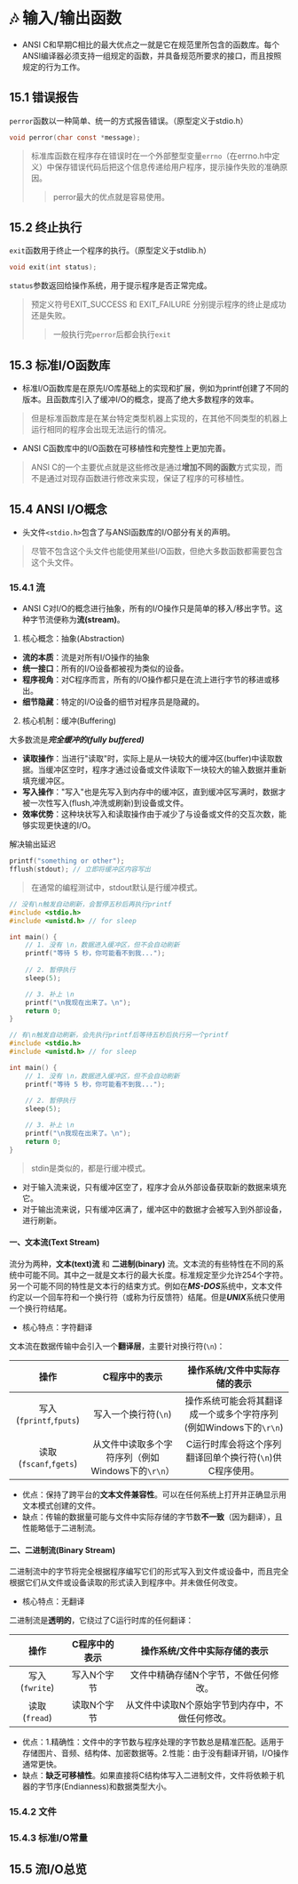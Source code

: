 # 🎶 输入/输出函数

- ANSI C和早期C相比的最大优点之一就是它在规范里所包含的函数库。每个ANSI编译器必须支持一组规定的函数，并具备规范所要求的接口，而且按照规定的行为工作。

## 15.1 错误报告

`perror`函数以一种简单、统一的方式报告错误。（原型定义于stdio.h）

~~~C
void perror(char const *message);
~~~

> 标准库函数在程序存在错误时在一个外部整型变量`errno`（在errno.h中定义）中保存错误代码后把这个信息传递给用户程序，提示操作失败的准确原因。
>> perror最大的优点就是容易使用。

## 15.2 终止执行

`exit`函数用于终止一个程序的执行。（原型定义于stdlib.h）

~~~C
void exit(int status);
~~~

`status`参数返回给操作系统，用于提示程序是否正常完成。
> 预定义符号EXIT_SUCCESS 和 EXIT_FAILURE 分别提示程序的终止是成功还是失败。
>> 一般执行完`perror`后都会执行`exit`

## 15.3 标准I/O函数库

- 标准I/O函数库是在原先I/O库基础上的实现和扩展，例如为printf创建了不同的版本。且函数库引入了缓冲I/O的概念，提高了绝大多数程序的效率。

> 但是标准函数库是在某台特定类型机器上实现的，在其他不同类型的机器上运行相同的程序会出现无法运行的情况。

- ANSI C函数库中的I/O函数在可移植性和完整性上更加完善。

> ANSI C的一个主要优点就是这些修改是通过**增加不同的函数**方式实现，而不是通过对现存函数进行修改来实现，保证了程序的可移植性。

## 15.4 ANSI I/O概念

- 头文件`<stdio.h>`包含了与ANSI函数库的I/O部分有关的声明。

> 尽管不包含这个头文件也能使用某些I/O函数，但绝大多数函数都需要包含这个头文件。
>
### 15.4.1 流

- ANSI C对I/O的概念进行抽象，所有的I/O操作只是简单的移入/移出字节。这种字节流便称为**流(stream)**。

1. 核心概念：抽象(Abstraction)

- **流的本质**：流是对所有I/O操作的抽象
- **统一接口**：所有的I/O设备都被视为类似的设备。
- **程序视角**：对C程序而言，所有的I/O操作都只是在流上进行字节的移进或移出。
- **细节隐藏**：特定的I/O设备的细节对程序员是隐藏的。

2. 核心机制：缓冲(Buffering)

大多数流是***完全缓冲的(fully buffered)***

- **读取操作**：当进行"读取"时，实际上是从一块较大的缓冲区(buffer)中读取数据。当缓冲区空时，程序才通过设备或文件读取下一块较大的输入数据并重新填充缓冲区。
- **写入操作**："写入"也是先写入到内存中的缓冲区，直到缓冲区写满时，数据才被一次性写入(flush,冲洗或刷新)到设备或文件。
- **效率优势**：这种块状写入和读取操作由于减少了与设备或文件的交互次数，能够实现更快速的I/O。

解决输出延迟

~~~C
printf("something or other");
fflush(stdout); // 立即将缓冲区内容写出
~~~

> 在通常的编程测试中，stdout默认是行缓冲模式。

~~~C
// 没有\n触发自动刷新，会暂停五秒后再执行printf
#include <stdio.h>
#include <unistd.h> // for sleep

int main() {
    // 1. 没有 \n，数据进入缓冲区，但不会自动刷新
    printf("等待 5 秒，你可能看不到我...");
    
    // 2. 暂停执行
    sleep(5); 

    // 3. 补上 \n
    printf("\n我现在出来了。\n"); 
    return 0;
}
~~~

~~~C
// 有\n触发自动刷新，会先执行printf后等待五秒后执行另一个printf
#include <stdio.h>
#include <unistd.h> // for sleep

int main() {
    // 1. 没有 \n，数据进入缓冲区，但不会自动刷新
    printf("等待 5 秒，你可能看不到我...");
    
    // 2. 暂停执行
    sleep(5); 

    // 3. 补上 \n
    printf("\n我现在出来了。\n"); 
    return 0;
}
~~~

> stdin是类似的，都是行缓冲模式。

- 对于输入流来说，只有缓冲区空了，程序才会从外部设备获取新的数据来填充它。
- 对于输出流来说，只有缓冲区满了，缓冲区中的数据才会被写入到外部设备，进行刷新。

#### 一、文本流(Text Stream)

流分为两种，**文本(text)流** 和 **二进制(binary)** 流。文本流的有些特性在不同的系统中可能不同。其中之一就是文本行的最大长度。标准规定至少允许254个字符。另一个可能不同的特性是文本行的结束方式。例如在***MS-DOS***系统中，文本文件约定以一个回车符和一个换行符（或称为行反馈符）结尾。但是***UNIX***系统只使用一个换行符结尾。

- 核心特点：字符翻译

文本流在数据传输中会引入一个**翻译层**，主要针对换行符(`\n`)：

|操作|C程序中的表示|操作系统/文件中实际存储的表示|
|:---:|:---:|:---:|
|写入(`fprintf`,`fputs`)|写入一个换行符(`\n`)|操作系统可能会将其翻译成一个或多个字符序列(例如Windows下的`\r\n`)|
|读取(`fscanf`,`fgets`)|从文件中读取多个字符序列（例如Windows下的`\r\n`）|C运行时库会将这个序列翻译回单个换行符(`\n`)供C程序使用。|

- 优点：保持了跨平台的**文本文件兼容性**。可以在任何系统上打开并正确显示用文本模式创建的文件。
- 缺点：传输的数据量可能与文件中实际存储的字节数**不一致**（因为翻译），且性能略低于二进制流。

#### 二、二进制流(Binary Stream)

二进制流中的字节将完全根据程序编写它们的形式写入到文件或设备中，而且完全根据它们从文件或设备读取的形式读入到程序中。并未做任何改变。

- 核心特点：无翻译

二进制流是**透明的**，它绕过了C运行时库的任何翻译：

|操作|C程序中的表示|操作系统/文件中实际存储的表示|
|:---:|:---:|:---:|
|写入(`fwrite`)|写入N个字节|文件中精确存储N个字节，不做任何修改。|
|读取(`fread`)|读取N个字节|从文件中读取N个原始字节到内存中，不做任何修改。|

- 优点：1.精确性：文件中的字节数与程序处理的字节数总是精准匹配。适用于存储图片、音频、结构体、加密数据等。2.性能：由于没有翻译开销，I/O操作通常更快。
- 缺点：**缺乏可移植性**。如果直接将C结构体写入二进制文件，文件将依赖于机器的字节序(Endianness)和数据类型大小。

### 15.4.2 文件

### 15.4.3 标准I/O常量

## 15.5 流I/O总览
